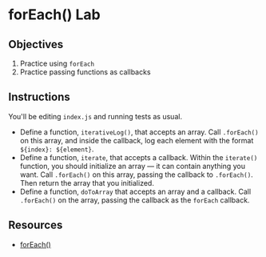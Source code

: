 # forEach() Lab

## Objectives

1. Practice using `forEach`
2. Practice passing functions as callbacks

## Instructions

You'll be editing `index.js` and running tests as usual.

- Define a function, `iterativeLog()`, that accepts an array. Call `.forEach()`
  on this array, and inside the callback, log each element with the format
  `${index}: ${element}`.
- Define a function, `iterate`, that accepts a callback. Within the `iterate()`
  function, you should initialize an array — it can contain anything you want.
  Call `.forEach()` on this array, passing the callback to `.forEach()`. Then
  return the array that you initialized.
- Define a function, `doToArray` that accepts an array and a callback. Call
  `.forEach()` on the array, passing the callback as the `forEach` callback.


## Resources

- [forEach()](https://developer.mozilla.org/en-US/docs/Web/JavaScript/Reference/Global_Objects/Array/forEach)

